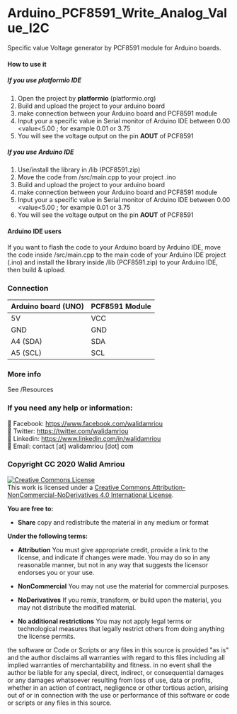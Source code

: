 # Arduino_PCF8591_Write_Analog_Value_I2C

Specific value Voltage generator by PCF8591 module for Arduino boards.   

#### How to use it

##### If you use platformio IDE

1. Open the project by __platformio__ (platformio.org)
2. Build and upload the project to your arduino board
3. make connection between your Arduino board and PCF8591 module
4. Input your a specific value in Serial monitor of Arduino IDE between 0.00 <value<5.00 ; for example 0.01 or 3.75
5. You will see the voltage output on the pin __AOUT__ of PCF8591

##### If you use Arduino IDE

1. Use/install the library in /lib (PCF8591.zip)
2. Move the code from /src/main.cpp to your project .ino
3. Build and upload the project to your arduino board
4. make connection between your Arduino board and PCF8591 module
5. Input your a specific value in Serial monitor of Arduino IDE between 0.00 <value<5.00 ; for example 0.01 or 3.75
6. You will see the voltage output on the pin __AOUT__ of PCF8591

#### Arduino IDE users

If you want to flash the code to your Arduino board by Arduino IDE, move the code inside /src/main.cpp  to the main code of your Arduino IDE project (.ino) and install the library inside /lib (PCF8591.zip) to your Arduino IDE, then build & upload. 

### Connection
| Arduino board (UNO) | PCF8591 Module   |
|---|---|
| 5V  | VCC   |
| GND  | GND  |
| A4 (SDA)  | SDA |
| A5 (SCL) | SCL| 
 
### More info
See /Resources

### If you need any help or information:
:large_blue_circle:	 Facebook: https://www.facebook.com/walidamriou   
:large_blue_circle:  Twitter: https://twitter.com/walidamriou    
:large_blue_circle:  Linkedin: https://www.linkedin.com/in/walidamriou  
:red_circle: Email:  contact [at] walidamriou [dot] com    

### Copyright CC 2020 Walid Amriou

<a rel="license" href="http://creativecommons.org/licenses/by-nc-nd/4.0/"><img alt="Creative Commons License" style="border-width:0" src="https://i.creativecommons.org/l/by-nc-nd/4.0/88x31.png" /></a><br />This work is licensed under a <a rel="license" href="http://creativecommons.org/licenses/by-nc-nd/4.0/">Creative Commons Attribution-NonCommercial-NoDerivatives 4.0 International License</a>.

__You are free to:__
- __Share__ copy and redistribute the material in any medium or format

__Under the following terms:__
- __Attribution__ You must give appropriate credit, provide a link to the license, and indicate if changes were made. You may do so in any reasonable manner, but not in any way that suggests the licensor endorses you or your use.

- __NonCommercial__ You may not use the material for commercial purposes.

- __NoDerivatives__ If you remix, transform, or build upon the material, you may not distribute the modified material.

- __No additional restrictions__ You may not apply legal terms or technological measures that legally restrict others from doing anything the license permits.


the software or Code or Scripts or any files in this source is provided "as is" and the author disclaims all warranties with regard to this files including all implied warranties of merchantability and fitness. in no event shall the author be liable for any special, direct, indirect, or consequential damages or any damages whatsoever resulting from loss of use, data or profits, whether in an action of contract, negligence or other tortious action, arising out of or in connection with the use or performance of this software or code or scripts or any files in this source.
